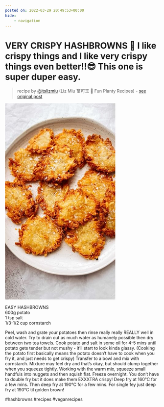 ```yaml
---
posted on: 2022-03-29 20:49:53+00:00
hide:
    - navigation
---
```


# VERY CRISPY HASHBROWNS 🥔 I like crispy things and I like very crispy things even better!!😎 This one is super duper easy.  

> recipe by [@itslizmiu](https://www.instagram.com/itslizmiu/) 
(Liz Miu 苗可玉 🍜 Fun Planty Recipes) - [see original post](https://instagram.com/p/Cbs51wmhZCs)

![](../img/itslizmiu_29-03-2022_2003.png)

  
EASY HASHBROWNS   
600g potato  
1 tsp salt  
1/3-1/2 cup cornstarch   
  
Peel, wash and grate your potatoes then rinse really really REALLY well in cold water. Try to drain out as much water as humanely possible then dry between two tea towels. Cook potato and salt in some oil for 4-5 mins until potato gets tender but not mushy - it’ll start to look kinda glassy. (Cooking the potato first basically means the potato doesn’t have to cook when you fry it, and just needs to get crispy) Transfer to a bowl and mix with cornstarch. Mixture may feel dry and that’s okay, but should clump together when you squeeze tightly. Working with the warm mix, squeeze small handfuls into nuggets and then squish flat. Freeze overnight. You don’t have to double fry but it does make them EXXXTRA crispy! Deep fry at 160°C for a few mins. Then deep fry at 190°C for a few mins. For single fey just deep fry at 190°C til golden brown!   
  
\#hashbrowns \#recipes \#veganrecipes   
